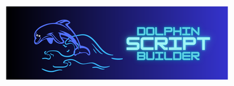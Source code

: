 <p align="center" style="position:absolute">
  <img src="https://github.com/KhaledWithD/Dolphin-Script-Builder/blob/main/dolphin-banner-builder-2.png">
</p>
